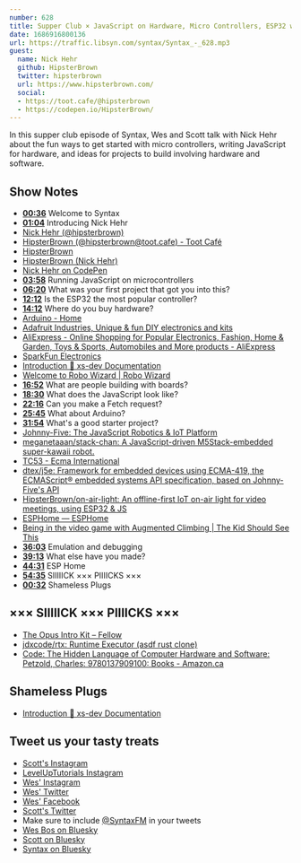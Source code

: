 ```yaml
---
number: 628
title: Supper Club × JavaScript on Hardware, Micro Controllers, ESP32 with Nick Hehr
date: 1686916800136
url: https://traffic.libsyn.com/syntax/Syntax_-_628.mp3
guest:
  name: Nick Hehr
  github: HipsterBrown
  twitter: hipsterbrown
  url: https://www.hipsterbrown.com/
  social:
  - https://toot.cafe/@hipsterbrown
  - https://codepen.io/HipsterBrown/
---
```


In this supper club episode of Syntax, Wes and Scott talk with Nick Hehr about the fun ways to get started with micro controllers, writing JavaScript for hardware, and ideas for projects to build involving hardware and software.

## Show Notes

* **[00:36](#t=00:36)** Welcome to Syntax
* **[01:04](#t=01:04)** Introducing Nick Hehr
* [Nick Hehr (@hipsterbrown)](https://twitter.com/hipsterbrown?lang=en)
* [HipsterBrown (@hipsterbrown@toot.cafe) - Toot Café](https://toot.cafe/@hipsterbrown)
* [HipsterBrown](https://www.hipsterbrown.com/)
* [HipsterBrown (Nick Hehr)](https://github.com/HipsterBrown)
* [Nick Hehr on CodePen](https://codepen.io/HipsterBrown/)
* **[03:58](#t=03:58)** Running JavaScript on microcontrollers
* **[06:20](#t=06:20)** What was your first project that got you into this?
* **[12:12](#t=12:12)** Is the ESP32 the most popular controller?
* **[14:12](#t=14:12)** Where do you buy hardware?
* [Arduino - Home](https://www.arduino.cc/)
* [Adafruit Industries, Unique & fun DIY electronics and kits](https://www.adafruit.com/)
* [AliExpress - Online Shopping for Popular Electronics, Fashion, Home & Garden, Toys & Sports, Automobiles and More products - AliExpress](https://www.aliexpress.com/)
* [SparkFun Electronics](https://www.sparkfun.com/)
* [Introduction 🚀 xs-dev Documentation](https://xs-dev.js.org/en/introduction/)
* [Welcome to Robo Wizard | Robo Wizard](https://robo-wizard.js.org/)
* **[16:52](#t=16:52)** What are people building with boards?
* **[18:30](#t=18:30)** What does the JavaScript look like?
* **[22:16](#t=22:16)** Can you make a Fetch request?
* **[25:45](#t=25:45)** What about Arduino?
* **[31:54](#t=31:54)** What's a good starter project?
* [Johnny-Five: The JavaScript Robotics & IoT Platform](https://johnny-five.io/)
* [meganetaaan/stack-chan: A JavaScript-driven M5Stack-embedded super-kawaii robot.](https://github.com/meganetaaan/stack-chan/tree/dev/v1.0)
* [TC53 - Ecma International](https://www.ecma-international.org/technical-committees/tc53/)
* [dtex/j5e: Framework for embedded devices using ECMA-419, the ECMAScript® embedded systems API specification, based on Johnny-Five's API](https://github.com/dtex/j5e)
* [HipsterBrown/on-air-light: An offline-first IoT on-air light for video meetings, using ESP32 & JS](https://github.com/HipsterBrown/on-air-light)
* [ESPHome — ESPHome](https://esphome.io/)
* [Being in the video game with Augmented Climbing | The Kid Should See This](https://thekidshouldseethis.com/post/be-the-video-game-with-augmented-climbing)
* **[36:03](#t=36:03)** Emulation and debugging
* **[39:13](#t=39:13)** What else have you made?
* **[44:31](#t=44:31)** ESP Home
* **[54:35](#t=54:35)** SIIIIICK ××× PIIIICKS ×××
* **[00:32](#t=00:32)** Shameless Plugs

## ××× SIIIIICK ××× PIIIICKS ×××

* [The Opus Intro Kit – Fellow](https://fellowproducts.com/products/the-opus-intro-kit?variant=41516160385124)
* [jdxcode/rtx: Runtime Executor (asdf rust clone)](https://github.com/jdxcode/rtx)
* [Code: The Hidden Language of Computer Hardware and Software: Petzold, Charles: 9780137909100: Books - Amazon.ca](https://www.amazon.ca/dp/0137909101?crid=2QRJ0XCK7OHGB&keywords=Code:+The+Hidden+Language+of+Computer+Hardware+and+Software&sprefix=code+the+hidden+language+of+computer+hardware+and+software+,aps,108&language=en_US&sr=8-1&linkCode=gs2&linkId=ea6a456d08c423866beeb49df1eae111&tag=isi777-20)

## Shameless Plugs

* [Introduction 🚀 xs-dev Documentation](https://xs-dev.js.org/en/introduction/)

## Tweet us your tasty treats

* [Scott's Instagram](https://www.instagram.com/stolinski/)
* [LevelUpTutorials Instagram](https://www.instagram.com/LevelUpTutorials/)
* [Wes' Instagram](https://www.instagram.com/wesbos/)
* [Wes' Twitter](https://twitter.com/wesbos)
* [Wes' Facebook](https://www.facebook.com/wesbos.developer)
* [Scott's Twitter](https://twitter.com/stolinski)
* Make sure to include [@SyntaxFM](https://twitter.com/SyntaxFM) in your tweets
* [Wes Bos on Bluesky](https://bsky.app/profile/wesbos.com)
* [Scott on Bluesky](https://bsky.app/profile/tolin.ski)
* [Syntax on Bluesky](https://bsky.app/profile/syntax.fm)
